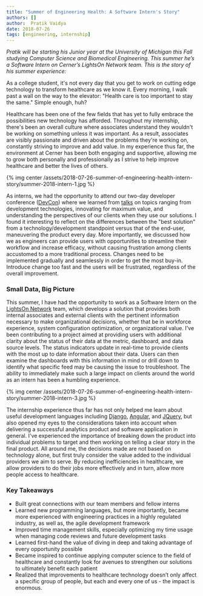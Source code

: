 ```yaml
---
title: "Summer of Engineering Health: A Software Intern's Story"
authors: []
author:  Pratik Vaidya
date: 2018-07-26
tags: [engineering, internship]
---
```


_Pratik will be starting his Junior year at the University of Michigan this Fall studying Computer Science and Biomedical Engineering. This summer he’s a Software Intern on Cerner’s LightsOn Network team. This is the story of his summer experience:_

As a college student, it's not every day that you get to work on cutting edge technology to transform healthcare as we know it. Every morning, I walk past a wall on the way to the elevator: "Health care is too important to stay the same." Simple enough, huh?
 
Healthcare has been one of the few fields that has yet to fully embrace the possibilities new technology has afforded. Throughout my internship, there's been an overall culture where associates understand they wouldn't be working on something unless it was important. As a result, associates are visibly passionate and driven about the problems they're working on, constantly striving to improve and add value. In my experience thus far, the environment at Cerner has been both engaging and supportive, allowing me to grow both personally and professionally as I strive to help improve healthcare and better the lives of others.

{% img center /assets/2018-07-26-summer-of-engineering-health-intern-story/summer-2018-intern-1.jpg %}

As interns, we had the opportunity to attend our two-day developer conference ([DevCon](https://engineering.cerner.com/2013/08/devcon/)) where we learned from [talks](https://www.youtube.com/user/CernerEng/featured) on topics ranging from development technologies, innovating for maximum value, and understanding the perspectives of our clients when they use our solutions. I found it interesting to reflect on the differences between the "best solution" from a technology/development standpoint versus that of the end-user, maneuvering the product every day. More importantly, we discussed how we as engineers can provide users with opportunities to streamline their workflow and increase efficacy, without causing frustration among clients accustomed to a more traditional process. Changes need to be implemented gradually and seamlessly in order to get the most buy-in. Introduce change too fast and the users will be frustrated, regardless of the overall improvement.

### Small Data, Big Picture

This summer, I have had the opportunity to work as a Software Intern on the [LightsOn Network](https://www.cerner.com/solutions/lights-on-network) team, which develops a solution that provides both internal associates and external clients with the pertinent information necessary to make organizational decisions, whether that be in workforce experience, system configuration optimization, or organizational value. I've been contributing to a project aimed at providing users with additional clarity about the status of their data at the metric, dashboard, and data source levels. The status indicators update in real-time to provide clients with the most up to date information about their data. Users can then examine the dashboards with this information in mind or drill down to identify what specific feed may be causing the issue to troubleshoot. The ability to immediately make such a large impact on clients around the world as an intern has been a humbling experience.

{% img center /assets/2018-07-26-summer-of-engineering-health-intern-story/summer-2018-intern-3.jpg %}

The internship experience thus far has not only helped me learn about useful development languages including [Django](https://www.djangoproject.com/), [Angular](https://angular.io/), and [JQuery](https://jquery.com/), but also opened my eyes to the considerations taken into account when delivering a successful analytics product and software application in general. I've experienced the importance of breaking down the product into individual problems to target and then working on telling a clear story in the final product. All around me, the decisions made are not based on technology alone, but first truly consider the value added to the individual providers we aim to serve. By reducing inefficiencies in healthcare, we allow providers to do their jobs more effectively and in turn, allow more people access to healthcare.

### Key Takeaways

* Built great connections with our team members and fellow interns
* Learned new programming languages, but more importantly, became more experienced with engineering practices in a highly regulated industry, as well as, the agile development framework
* Improved time management skills, especially optimizing my time usage when managing code reviews and future development tasks
* Learned first-hand the value of diving in deep and taking advantage of every opportunity possible 
* Became inspired to continue applying computer science to the field of healthcare and constantly look for avenues to strengthen our solutions to ultimately benefit each patient
* Realized that improvements to healthcare technology doesn’t only affect a specific group of people, but each and every one of us - the impact is enormous.
